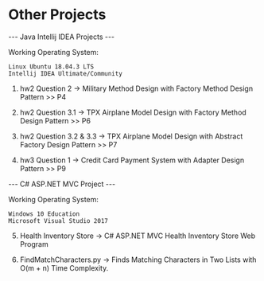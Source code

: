 # Other Projects


--- Java Intellij IDEA Projects ---

Working Operating System:

    Linux Ubuntu 18.04.3 LTS
    Intellij IDEA Ultimate/Community

1) hw2 Question 2 -> Military Method Design with Factory Method Design Pattern >> P4

2) hw2 Question 3.1 -> TPX Airplane Model Design with Factory Method Design Pattern >> P6

3) hw2 Question 3.2 & 3.3 -> TPX Airplane Model Design with Abstract Factory Design Pattern >> P7

4) hw3 Question 1 -> Credit Card Payment System with Adapter Design Pattern >> P9



--- C# ASP.NET MVC Project ---

Working Operating System:

    Windows 10 Education
    Microsoft Visual Studio 2017
    
5) Health Inventory Store -> C# ASP.NET MVC Health Inventory Store Web Program

6) FindMatchCharacters.py -> Finds Matching Characters in Two Lists with O(m + n) Time Complexity.
